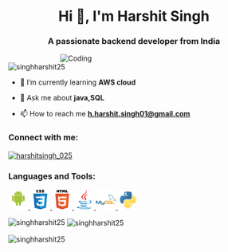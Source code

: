 <h1 align="center">Hi 👋, I'm Harshit Singh</h1>
<h3 align="center">A passionate backend developer from India</h3>
<img align="right" alt="Coding" width="400" src="https://cdn.dribbble.com/users/1162077/screenshots/3848914/programmer.gif">

<p align="left"> <img src="https://komarev.com/ghpvc/?username=singhharshit25&label=Profile%20views&color=0e75b6&style=flat" alt="singhharshit25" /> </p>

- 🌱 I’m currently learning **AWS cloud**

- 💬 Ask me about **java,SQL**

- 📫 How to reach me **h.harshit.singh01@gmail.com**

<h3 align="left">Connect with me:</h3>
<p align="left">
<a href="https://instagram.com/harshitsingh_025" target="blank"><img align="center" src="https://raw.githubusercontent.com/rahuldkjain/github-profile-readme-generator/master/src/images/icons/Social/instagram.svg" alt="harshitsingh_025" height="30" width="40" /></a>
</p>

<h3 align="left">Languages and Tools:</h3>
<p align="left"> <a href="https://developer.android.com" target="_blank" rel="noreferrer"> <img src="https://raw.githubusercontent.com/devicons/devicon/master/icons/android/android-original-wordmark.svg" alt="android" width="40" height="40"/> </a> <a href="https://www.w3schools.com/css/" target="_blank" rel="noreferrer"> <img src="https://raw.githubusercontent.com/devicons/devicon/master/icons/css3/css3-original-wordmark.svg" alt="css3" width="40" height="40"/> </a> <a href="https://www.w3.org/html/" target="_blank" rel="noreferrer"> <img src="https://raw.githubusercontent.com/devicons/devicon/master/icons/html5/html5-original-wordmark.svg" alt="html5" width="40" height="40"/> </a> <a href="https://www.java.com" target="_blank" rel="noreferrer"> <img src="https://raw.githubusercontent.com/devicons/devicon/master/icons/java/java-original.svg" alt="java" width="40" height="40"/> </a> <a href="https://www.mysql.com/" target="_blank" rel="noreferrer"> <img src="https://raw.githubusercontent.com/devicons/devicon/master/icons/mysql/mysql-original-wordmark.svg" alt="mysql" width="40" height="40"/> </a> <a href="https://www.python.org" target="_blank" rel="noreferrer"> <img src="https://raw.githubusercontent.com/devicons/devicon/master/icons/python/python-original.svg" alt="python" width="40" height="40"/> </a> </p>

<p><img align="left" src="https://github-readme-stats.vercel.app/api/top-langs?username=singhharshit25&show_icons=true&locale=en&layout=compact" alt="singhharshit25" /></p>

<p>&nbsp;<img align="center" src="https://github-readme-stats.vercel.app/api?username=singhharshit25&show_icons=true&locale=en" alt="singhharshit25" /></p>

<p><img align="center" src="https://github-readme-streak-stats.herokuapp.com/?user=singhharshit25&" alt="singhharshit25" /></p>
